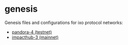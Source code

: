 # genesis
Genesis files and configurations for ixo protocol networks:
- [pandora-4 (testnet)](./pandora-4/README.md)
- [impacthub-3 (mainnet)](./impacthub-3/README.md)
